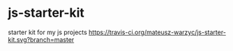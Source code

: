 # js-starter-kit
starter kit for my js projects
https://travis-ci.org/mateusz-warzyc/js-starter-kit.svg?branch=master
